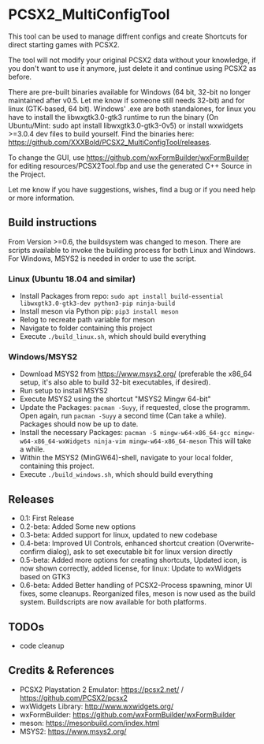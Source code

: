 # PCSX2_MultiConfigTool

This tool can be used to manage diffrent configs and create Shortcuts for direct starting games with PCSX2.

The tool will not modify your original PCSX2 data without your knowledge, if you don't want to use it anymore, just delete it and continue using PCSX2 as before.

There are pre-built binaries available for Windows (64 bit, 32-bit no longer maintained after v0.5. Let me know if someone still needs 32-bit) and for linux (GTK-based, 64 bit). Windows' .exe are both standalones, for linux you have to install the libwxgtk3.0-gtk3 runtime to run the binary (On Ubuntu/Mint: sudo apt install libwxgtk3.0-gtk3-0v5) or install wxwidgets >=3.0.4  dev files to build yourself.
Find the binaries here: https://github.com/XXXBold/PCSX2_MultiConfigTool/releases.

To change the GUI, use https://github.com/wxFormBuilder/wxFormBuilder for editing resources/PCSX2Tool.fbp and use the generated C++ Source in the Project.

Let me know if you have suggestions, wishes, find a bug or if you need help or more information.

## Build instructions
From Version >=0.6, the buildsystem was changed to meson. There are scripts available to invoke the building process for both Linux and Windows. For Windows, MSYS2 is needed in order to use the script.

### Linux (Ubuntu 18.04 and similar)
- Install Packages from repo: `sudo apt install build-essential libwxgtk3.0-gtk3-dev python3-pip ninja-build`
- Install meson via Python pip: `pip3 install meson`
- Relog to recreate path variable for meson
- Navigate to folder containing this project
- Execute `./build_linux.sh`, which should build everything

### Windows/MSYS2
- Download MSYS2 from https://www.msys2.org/ (preferable the x86_64 setup, it's also able to build 32-bit executables, if desired).
- Run setup to install MSYS2
- Execute MSYS2 using the shortcut "MSYS2 Mingw 64-bit"
- Update the Packages: `pacman -Suyy`, if requested, close the programm. Open again, run `pacman -Suyy` a second time (Can take a while). Packages should now be up to date.
- Install the necessary Packages: `pacman -S mingw-w64-x86_64-gcc mingw-w64-x86_64-wxWidgets ninja-vim mingw-w64-x86_64-meson` This will take a while.
- Within the MSYS2 (MinGW64)-shell, navigate to your local folder, containing this project.
- Execute `./build_windows.sh`, which should build everything

## Releases
- 0.1: First Release
- 0.2-beta: Added Some new options
- 0.3-beta: Added support for linux, updated to new codebase
- 0.4-beta: Improved UI Controls, enhanced shortcut creation (Overwrite-confirm dialog), ask to set executable bit for linux version directly
- 0.5-beta: Added more options for creating shortcuts, Updated icon, is now shown correctly, added license, for linux: Update to wxWidgets based on GTK3
- 0.6-beta: Added Better handling of PCSX2-Process spawning, minor UI fixes, some cleanups. Reorganized files, meson is now used as the build system. Buildscripts are now available for both platforms.

## TODOs
- code cleanup

## Credits & References
- PCSX2 Playstation 2 Emulator: https://pcsx2.net/ / https://github.com/PCSX2/pcsx2
- wxWidgets Library: http://www.wxwidgets.org/
- wxFormBuilder: https://github.com/wxFormBuilder/wxFormBuilder
- meson: https://mesonbuild.com/index.html
- MSYS2: https://www.msys2.org/
